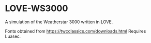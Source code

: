 # LOVE-WS3000
A simulation of the Weatherstar 3000 written in LOVE.

Fonts obtained from https://twcclassics.com/downloads.html
Requires Luasec.
